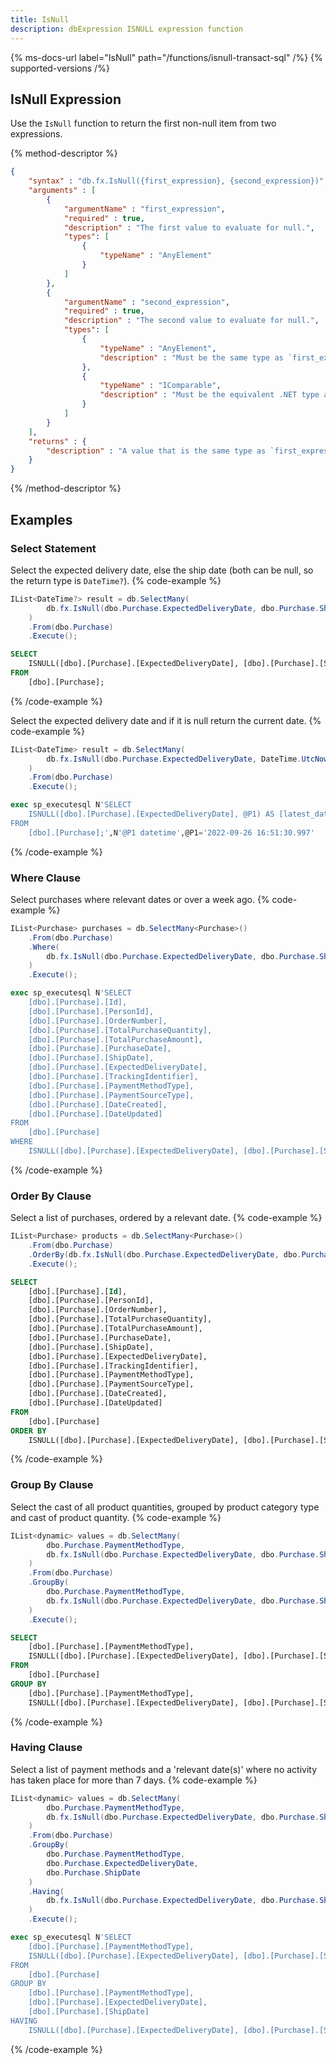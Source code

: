 ```yaml
---
title: IsNull
description: dbExpression ISNULL expression function
---
```


{% ms-docs-url label="IsNull" path="/functions/isnull-transact-sql" /%}
{% supported-versions /%}

## IsNull Expression

Use the `IsNull` function to return the first non-null item from two expressions.

{% method-descriptor %}
```json
{
    "syntax" : "db.fx.IsNull({first_expression}, {second_expression})",
    "arguments" : [
        {
            "argumentName" : "first_expression",
            "required" : true,
            "description" : "The first value to evaluate for null.",
            "types": [
                { 
                    "typeName" : "AnyElement"
                }
            ]
        },
        {
            "argumentName" : "second_expression",
            "required" : true,
            "description" : "The second value to evaluate for null.",
            "types": [
                { 
                    "typeName" : "AnyElement",
					"description" : "Must be the same type as `first_expression`."
                },
				{ 
                    "typeName" : "IComparable",
					"description" : "Must be the equivalent .NET type as `first_expression`, i.e. `first_expression` is  `AnyElement<int> and `second_expression` is int."
                }
            ]
        }           
    ],
    "returns" : { 
        "description" : "A value that is the same type as `first_expression`."
    }
}
```
{% /method-descriptor %}

## Examples
### Select Statement
Select the expected delivery date, else the ship date (both can be null, so the return type is `DateTime?`).
{% code-example %}
```csharp
IList<DateTime?> result = db.SelectMany(
        db.fx.IsNull(dbo.Purchase.ExpectedDeliveryDate, dbo.Purchase.ShipDate).As("latest_date")
    )
    .From(dbo.Purchase)
    .Execute();
```
```sql
SELECT
	ISNULL([dbo].[Purchase].[ExpectedDeliveryDate], [dbo].[Purchase].[ShipDate]) AS [latest_date]
FROM
	[dbo].[Purchase];
```
{% /code-example %}

Select the expected delivery date and if it is null return the current date.
{% code-example %}
```csharp
IList<DateTime> result = db.SelectMany(
        db.fx.IsNull(dbo.Purchase.ExpectedDeliveryDate, DateTime.UtcNow).As("latest_date")
    )
    .From(dbo.Purchase)
    .Execute();
```
```sql
exec sp_executesql N'SELECT
	ISNULL([dbo].[Purchase].[ExpectedDeliveryDate], @P1) AS [latest_date]
FROM
	[dbo].[Purchase];',N'@P1 datetime',@P1='2022-09-26 16:51:30.997'
```
{% /code-example %}

### Where Clause
Select purchases where relevant dates or over a week ago.
{% code-example %}
```csharp
IList<Purchase> purchases = db.SelectMany<Purchase>()
    .From(dbo.Purchase)
    .Where(
        db.fx.IsNull(dbo.Purchase.ExpectedDeliveryDate, dbo.Purchase.ShipDate) < DateTime.UtcNow.AddDays(-7)
    )
    .Execute();
```
```sql
exec sp_executesql N'SELECT
	[dbo].[Purchase].[Id],
	[dbo].[Purchase].[PersonId],
	[dbo].[Purchase].[OrderNumber],
	[dbo].[Purchase].[TotalPurchaseQuantity],
	[dbo].[Purchase].[TotalPurchaseAmount],
	[dbo].[Purchase].[PurchaseDate],
	[dbo].[Purchase].[ShipDate],
	[dbo].[Purchase].[ExpectedDeliveryDate],
	[dbo].[Purchase].[TrackingIdentifier],
	[dbo].[Purchase].[PaymentMethodType],
	[dbo].[Purchase].[PaymentSourceType],
	[dbo].[Purchase].[DateCreated],
	[dbo].[Purchase].[DateUpdated]
FROM
	[dbo].[Purchase]
WHERE
	ISNULL([dbo].[Purchase].[ExpectedDeliveryDate], [dbo].[Purchase].[ShipDate]) < @P1;',N'@P1 datetime',@P1='2022-09-20 16:44:07.717'
```
{% /code-example %}

### Order By Clause
Select a list of purchases, ordered by a relevant date.
{% code-example %}
```csharp
IList<Purchase> products = db.SelectMany<Purchase>()
    .From(dbo.Purchase)
    .OrderBy(db.fx.IsNull(dbo.Purchase.ExpectedDeliveryDate, dbo.Purchase.ShipDate).Desc())
    .Execute();
```
```sql
SELECT
	[dbo].[Purchase].[Id],
	[dbo].[Purchase].[PersonId],
	[dbo].[Purchase].[OrderNumber],
	[dbo].[Purchase].[TotalPurchaseQuantity],
	[dbo].[Purchase].[TotalPurchaseAmount],
	[dbo].[Purchase].[PurchaseDate],
	[dbo].[Purchase].[ShipDate],
	[dbo].[Purchase].[ExpectedDeliveryDate],
	[dbo].[Purchase].[TrackingIdentifier],
	[dbo].[Purchase].[PaymentMethodType],
	[dbo].[Purchase].[PaymentSourceType],
	[dbo].[Purchase].[DateCreated],
	[dbo].[Purchase].[DateUpdated]
FROM
	[dbo].[Purchase]
ORDER BY
	ISNULL([dbo].[Purchase].[ExpectedDeliveryDate], [dbo].[Purchase].[ShipDate]) DESC;
```
{% /code-example %}

### Group By Clause
Select the cast of all product quantities, grouped by product category
type and cast of product quantity.
{% code-example %}
```csharp
IList<dynamic> values = db.SelectMany(
        dbo.Purchase.PaymentMethodType,
        db.fx.IsNull(dbo.Purchase.ExpectedDeliveryDate, dbo.Purchase.ShipDate).As("relevant_date")
    )
    .From(dbo.Purchase)
    .GroupBy(
        dbo.Purchase.PaymentMethodType,
        db.fx.IsNull(dbo.Purchase.ExpectedDeliveryDate, dbo.Purchase.ShipDate)
    )
    .Execute();
```
```sql
SELECT
	[dbo].[Purchase].[PaymentMethodType],
	ISNULL([dbo].[Purchase].[ExpectedDeliveryDate], [dbo].[Purchase].[ShipDate]) AS [relevant_date]
FROM
	[dbo].[Purchase]
GROUP BY
	[dbo].[Purchase].[PaymentMethodType],
	ISNULL([dbo].[Purchase].[ExpectedDeliveryDate], [dbo].[Purchase].[ShipDate]);
```
{% /code-example %}

### Having Clause
Select a list of payment methods and a 'relevant date(s)' where no activity has taken place for more than 7 days.
{% code-example %}
```csharp
IList<dynamic> values = db.SelectMany(
        dbo.Purchase.PaymentMethodType,
        db.fx.IsNull(dbo.Purchase.ExpectedDeliveryDate, dbo.Purchase.ShipDate).As("relevant_date")
    )
    .From(dbo.Purchase)
    .GroupBy(
        dbo.Purchase.PaymentMethodType, 
        dbo.Purchase.ExpectedDeliveryDate, 
        dbo.Purchase.ShipDate
    )
    .Having(
        db.fx.IsNull(dbo.Purchase.ExpectedDeliveryDate, dbo.Purchase.ShipDate) < DateTime.UtcNow.Date.AddDays(-7)
    )
    .Execute();
```
```sql
exec sp_executesql N'SELECT
	[dbo].[Purchase].[PaymentMethodType],
	ISNULL([dbo].[Purchase].[ExpectedDeliveryDate], [dbo].[Purchase].[ShipDate]) AS [relevant_date]
FROM
	[dbo].[Purchase]
GROUP BY
	[dbo].[Purchase].[PaymentMethodType],
	[dbo].[Purchase].[ExpectedDeliveryDate],
	[dbo].[Purchase].[ShipDate]
HAVING
	ISNULL([dbo].[Purchase].[ExpectedDeliveryDate], [dbo].[Purchase].[ShipDate]) < @P1;',N'@P1 datetime',@P1='2022-09-19 00:00:00'
```
{% /code-example %}


